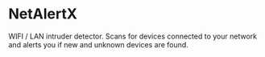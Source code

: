 # NetAlertX

WIFI / LAN intruder detector. Scans for devices connected to your network and alerts you if new and unknown devices are found.
